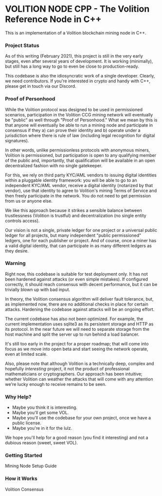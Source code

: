 # VOLITION NODE CPP - The Volition Reference Node in C++

This is an implementation of a Volition blockchain mining node in C++.

### Project Status

As of this writing (February 2021), this project is still in the very early stages, even after several years of development. It is working (minimally), but still has a long way to go to even be close to production-ready.

This codebase is also the idiosyncratic work of a single developer. Clearly, we need contributors. If you're interested in crypto and handy with C++, please get in touch via our Discord.


### Proof of Personhood

While the Volition protocol was designed to be used in permissioned scenarios, participation in the Volition CCG mining network will eventually be "public" as well through "Proof of Personhood." What we mean by this is that anyone will eventually be able to run a mining node and participate in consensus if they a) can prove their identity and b) operate under a jurisdiction where there is rule of law (including legal recognition for digital signatures).

In other words, unlike permissionless protocols with anonymous miners, Volition is permissioned, but participation is open to any qualifying member of the public and, importantly, that qualification will be available in an open decentralized fashion with no single gatekeeper.

For this, we rely on third party KYC/AML vendors to issuing digital identities within a pluggable identity framework: you will be able to go to an independent KYC/AML vendor, receive a digital identity (notarized by that vendor), use that identity to agree to Volition's mining Terms of Service and then freely participate in the network. You do not need to get permission from us or anyone else.

We like this approach because it strikes a sensible balance between trustlessness (Volition is trustful) and decentralization (no single entity controls access).

Our vision is not a single, private ledger for one project or a universal public ledger for all projects, but many independent "public permissioned" ledgers, one for each publisher or project. And of course, once a miner has a valid digital identity, that can participate in as many different ledgers as they desire.

### Warning

Right now, this codebase is suitable for test deployment only. It has not been hardened against attacks (or even simple mistakes). If configured correctly, it should reach consensus with decent performance, but it can be trivially blown up with bad input.

In theory, the Volition consensus algorithm will deliver fault tolerance, but, as implemented now, there are no additional checks in place for certain attacks. Hardening the codebase against attacks will be an ongoing effort.

The current codebase has also not been optimized. For example, the current implementation uses sqlite3 as its persistent storage and HTTP as its protocol. In the near future we will need to separate storage from the host machine and split the server up to run behind a load balancer.

It's still too early in the project for a proper roadmap; that will come into focus as we move into open beta and start seeing the network operate, even at limited scale.

Also, please note that although Volition is a technically deep, complex and hopefully *interesting* project, it not the product of professional mathematicians or cryptographers. Our approach has been intuitive; whether Volition can weather the attacks that will come with any attention we're lucky enough to receive remains to be seen.

### Why Help?

- Maybe you think it is interesting.
- Maybe you'll get some VOL.
- Maybe you'll use the codebase for your own project, once we have a public license.
- Maybe you're in it for the lulz.

We hope you'll help for a good reason (you find it interesting) and not a dubious reason (sweet, sweet VOL).

### Getting Started

Mining Node Setup Guide

### How it Works

Volition Consensus

